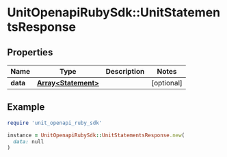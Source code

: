 # UnitOpenapiRubySdk::UnitStatementsResponse

## Properties

| Name | Type | Description | Notes |
| ---- | ---- | ----------- | ----- |
| **data** | [**Array&lt;Statement&gt;**](Statement.md) |  | [optional] |

## Example

```ruby
require 'unit_openapi_ruby_sdk'

instance = UnitOpenapiRubySdk::UnitStatementsResponse.new(
  data: null
)
```

